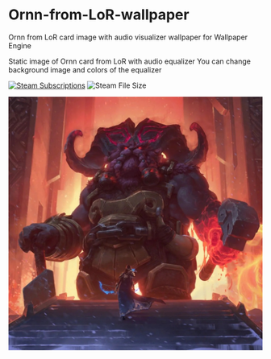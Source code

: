 # Ornn-from-LoR-wallpaper
Ornn from LoR card image with audio visualizer wallpaper for Wallpaper Engine

Static image of Ornn card from LoR with audio equalizer You can change background image and colors of the equalizer

[![Steam Subscriptions](https://img.shields.io/steam/subscriptions/2909688477?label=steam%20workshop)](https://steamcommunity.com/sharedfiles/filedetails/changelog/2909688477)
![Steam File Size](https://img.shields.io/steam/size/2909688477)

![Preview](preview.jpg)